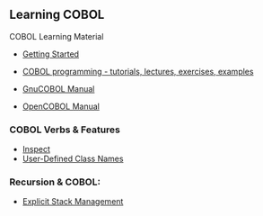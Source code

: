 ## Learning COBOL

COBOL Learning Material

- [Getting Started](https://github.com/jonfernq/Learning/blob/main/COBOL/GettingStarted/README.md) 

- [COBOL programming - tutorials, lectures, exercises, examples](http://www.csis.ul.ie/cobol/)
- [GnuCOBOL Manual](https://gnucobol.sourceforge.io/)
- [OpenCOBOL Manual](https://gnucobol.sourceforge.io/guides/OpenCOBOL%20Programmers%20Guide.pdf)

### COBOL Verbs & Features

- [Inspect](https://github.com/jonfernq/COBOL/tree/main/COBOLInspect)
- [User-Defined Class Names]() 

### Recursion & COBOL:

- [Explicit Stack Management](https://github.com/jonfernq/COBOL/blob/main/Recursion/ExplicitStackManagement.md)
